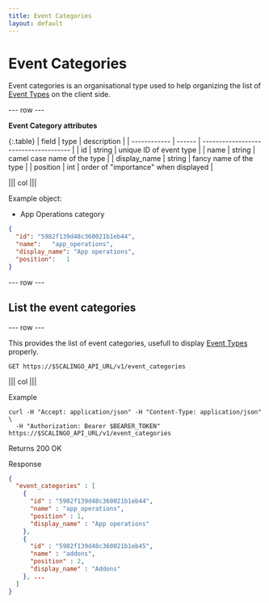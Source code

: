 ```yaml
---
title: Event Categories
layout: default
---
```


# Event Categories

Event categories is an organisational type used to help organizing the list of
[Event Types](/event_types) on the client side.

--- row ---

**Event Category attributes**

{:.table}
| field        | type   | description                           |
| ------------ | ------ | ------------------------------------- |
| id           | string | unique ID of event type               |
| name         | string | camel case name of the type           |
| display_name | string | fancy name of the type                |
| position     | int    | order of "importance" when displayed  |

||| col |||

Example object:

* App Operations category

```json
{
  "id": "5982f139d48c360021b1eb44",
  "name":	"app_operations",
  "display_name": "App operations",
  "position":	1
}
```

--- row ---

## List the event categories

--- row ---

This provides the list of event categories, usefull to display [Event Types](/event_types) properly.

`GET https://$SCALINGO_API_URL/v1/event_categories`

||| col |||

Example

```shell
curl -H "Accept: application/json" -H "Content-Type: application/json" \
  -H "Authorization: Bearer $BEARER_TOKEN" https://$SCALINGO_API_URL/v1/event_categories
```

Returns 200 OK

Response

```json
{
  "event_categories" : [
    {
      "id" : "5982f139d48c360021b1eb44",
      "name" : "app_operations",
      "position" : 1,
      "display_name" : "App operations"
    },
    {
      "id" : "5982f139d48c360021b1eb45",
      "name" : "addons",
      "position" : 2,
      "display_name" : "Addons"
    }, ...
  ]
}
```
